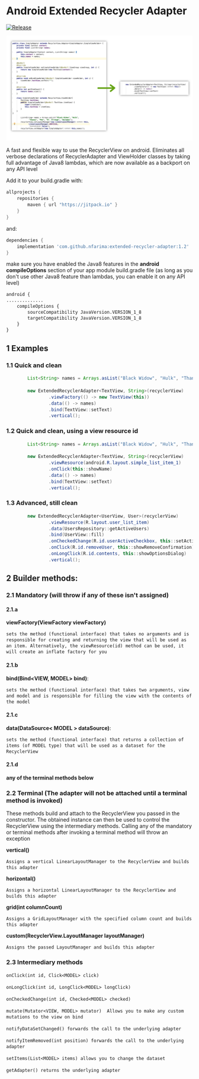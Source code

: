 # Android Extended Recycler Adapter
[![Release](https://jitpack.io/v/nfarima/extended-recycler-adapter.svg)](https://jitpack.io/#nfarima/extended-recycler-adapter)

![Recycler Adapter](https://github.com/nfarima/extended-recycler-adapter/blob/master/demo.png)



A fast and flexible way to use the RecyclerView on android. Eliminates all verbose declarations of RecyclerAdapter and ViewHolder classes by taking full advantage of Java8 lambdas, which are now available as a backport on any API level

Add it to your build.gradle with:
```gradle
allprojects {
    repositories {
        maven { url "https://jitpack.io" }
    }
}
```
and:

```gradle
dependencies {
    implementation 'com.github.nfarima:extended-recycler-adapter:1.2'
}
```

make sure you have enabled the Java8 features in the **android compileOptions** section of your app module build.gradle file
(as long as you don't use other Java8 feature than lambdas, you can enable it on any API level)
```
android {
..............
    compileOptions {
        sourceCompatibility JavaVersion.VERSION_1_8
        targetCompatibility JavaVersion.VERSION_1_8
    }
}
```

## 1 Examples

### 1.1 Quick and clean
```java
        List<String> names = Arrays.asList("Black Widow", "Hulk", "Thanos", "Maw", "Dr. Strange", "Dormamu");

        new ExtendedRecyclerAdapter<TextView, String>(recyclerView)
                .viewFactory(() -> new TextView(this))
                .data(() -> names)
                .bind(TextView::setText)
                .vertical();
```

### 1.2 Quick and clean, using a view resource id
```java
        List<String> names = Arrays.asList("Black Widow", "Hulk", "Thanos", "Maw", "Dr. Strange", "Dormamu");

        new ExtendedRecyclerAdapter<TextView, String>(recyclerView)
                .viewResource(android.R.layout.simple_list_item_1)
                .onClick(this::showName)
                .data(() -> names)
                .bind(TextView::setText)
                .vertical();
```

### 1.3 Advanced, still clean
```java
        new ExtendedRecyclerAdapter<UserView, User>(recyclerView)
                .viewResource(R.layout.user_list_item)
                .data(UsersRepository::getActiveUsers)
                .bind(UserView::fill)
                .onCheckedChange(R.id.userActiveCheckbox, this::setActive)
                .onClick(R.id.removeUser, this::showRemoveConfirmation)
                .onLongClick(R.id.contents, this::showOptionsDialog)
                .vertical();
```                


## 2 Builder methods:
### 2.1 Mandatory (will throw if any of these isn't assigned)

#### 2.1.a 
**viewFactory(ViewFactory<VIEW> viewFactory)**

    sets the method (functional interface) that takes no arguments and is responsible for creating and returning the view that will be used as an item. Alternatively, the viewResource(id) method can be used, it will create an inflate factory for you

#### 2.1.b
**bind(Bind<VIEW, MODEL> bind)**: 

    sets the method (functional interface) that takes two arguments, view and model and is responsible for filling the view with the contents of the model

#### 2.1.c
**data(DataSource< MODEL > dataSource)**: 

    sets the method (functional interface) that returns a collection of items (of MODEL type) that will be used as a dataset for the RecyclerView

#### 2.1.d
**any of the terminal methods below**


### 2.2 Terminal (The adapter will not be attached until a terminal method is invoked)

These methods build and attach to the RecyclerView you passed in the constructor. The obtained instance can then be used to control the RecyclerView using the intermediary methods. Calling any of the mandatory or terminal methods after invoking a terminal method will throw an exception

**vertical()**

    Assigns a vertical LinearLayoutManager to the RecyclerView and builds this adapter

**horizontal()**

    Assigns a horizontal LinearLayoutManager to the RecyclerView and builds this adapter

**grid(int columnCount)**

    Assigns a GridLayoutManager with the specified column count and builds this adapter

**custom(RecyclerView.LayoutManager layoutManager)**

    Assigns the passed LayoutManager and builds this adapter


### 2.3 Intermediary methods

    onClick(int id, Click<MODEL> click)
    
    onLongClick(int id, LongClick<MODEL> longClick)
    
    onCheckedChange(int id, Checked<MODEL> checked)
    
    mutate(Mutator<VIEW, MODEL> mutator)  Allows you to make any custom mutations to the view on bind
    
    notifyDataSetChanged() forwards the call to the underlying adapter
    
    notifyItemRemoved(int position) forwards the call to the underlying adapter
    
    setItems(List<MODEL> items) allows you to change the dataset
    
    getAdapter() returns the underlying adapter
